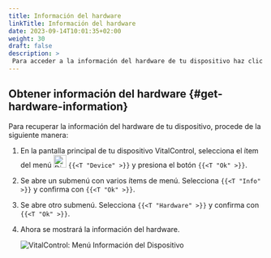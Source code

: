 ```yaml
---
title: Información del hardware
linkTitle: Información del hardware
date: 2023-09-14T10:01:35+02:00
weight: 30
draft: false
description: >
 Para acceder a la información del hardware de tu dispositivo haz clic aquí
---
```

## Obtener información del hardware {#get-hardware-information}

Para recuperar la información del hardware de tu dispositivo, procede de la siguiente manera:

1. En la pantalla principal de tu dispositivo VitalControl, selecciona el ítem del menú <img src="/icons/device.svg" width="25" align="bottom" alt="Dispositivo" />  `{{<T "Device" >}}` y presiona el botón `{{<T "Ok" >}}`.

2. Se abre un submenú con varios ítems de menú. Selecciona `{{<T "Info" >}}` y confirma con `{{<T "Ok" >}}`.

3. Se abre otro submenú. Selecciona `{{<T "Hardware" >}}` y confirma con `{{<T "Ok" >}}`.

4. Ahora se mostrará la información del hardware.

   ![VitalControl: Menú Información del Dispositivo](../images/hardware.png "Obtener información del hardware")
